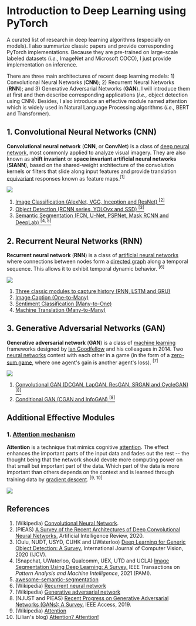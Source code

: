 # Introduction to Deep Learning using PyTorch

A curated list of research in deep learning algorithms (especially on models). I also summarize classic papers and provide corresponding PyTorch implementations. Because they are pre-trained on large-scale labeled datasets (*i.e.,* ImageNet and Microsoft COCO), I just provide implementation on inference.<br>

There are  three main architectures of recent deep learning models: 1) Convolutional Neural Networks (**CNN**); 2) Recurrent Neural Networks (**RNN**); and 3) Generative Adversarial Networks (**GAN**). I will introduce them at first and then describe corresponding applications (*i.e.,* object detection using CNN). Besides, I also introduce an effective module named attention which is widely used in Natural Language Processing algorithms (*i.e.,* BERT and Transformer).<br>

## 1. Convolutional Neural Networks (CNN)

**Convolutional neural network** (**CNN**, or **ConvNet**) is a class of [deep neural network](https://en.wikipedia.org/wiki/Deep_neural_network), most commonly applied to analyze visual imagery. They are also known as **shift invariant** or **space invariant artificial neural networks** (**SIANN**), based on the shared-weight architecture of the convolution kernels or filters that slide along input features and provide translation [equivariant](https://en.wikipedia.org/wiki/Equivariant_map) responses known as feature maps.<sup>[1]</sup>

![](https://github.com/YanLu-nyu/IntroDL-pytorch/blob/master/images/cnn_arch.jpg)

1. [Image Classification (AlexNet, VGG, Inception and ResNet) <sup>[2]</sup>](https://github.com/YanLu-nyu/IntroDL-pytorch/blob/master/cnn/classification.md)
2. [Object Detection (RCNN series, YOLOvx and SSD) <sup>[3]</sup>](https://github.com/YanLu-nyu/IntroDL-pytorch/blob/master/cnn/detection.md)
3. [Semantic Segmentation (FCN, U-Net, PSPNet, Mask RCNN and DeepLab) <sup>[4, 5]</sup>](https://github.com/YanLu-nyu/IntroDL-pytorch/blob/master/cnn/segmentation.md)

## 2. Recurrent Neural Networks (RNN)

**Recurrent neural network** (**RNN**) is a class of [artificial neural networks](https://en.wikipedia.org/wiki/Artificial_neural_network) where connections between nodes form a [directed graph](https://en.wikipedia.org/wiki/Directed_graph) along a temporal sequence. This allows it to exhibit temporal dynamic behavior. <sup>[6]</sup>

![](https://github.com/YanLu-nyu/IntroDL-pytorch/blob/master/images/rnn_arch.jpg)

1. [Three classic modules to capture history (RNN, LSTM and GRU)](https://github.com/YanLu-nyu/IntroDL-pytorch/blob/master/rnn/rnn.md)
2. [Image Caption (One-to-Many)](https://github.com/YanLu-nyu/IntroDL-pytorch/blob/master/rnn/image_caption.md)
3. [Sentiment Classification (Many-to-One)](https://github.com/YanLu-nyu/IntroDL-pytorch/blob/master/rnn/sentiment_classification.md)
4. [Machine Translation (Many-to-Many)](https://github.com/YanLu-nyu/IntroDL-pytorch/blob/master/rnn/machine_translation.md)

## 3. Generative Adversarial Networks (GAN)

**Generative adversarial network** (**GAN**) is a class of [machine learning](https://en.wikipedia.org/wiki/Machine_learning) frameworks designed by [Ian Goodfellow](https://en.wikipedia.org/wiki/Ian_Goodfellow) and his colleagues in 2014. Two [neural networks](https://en.wikipedia.org/wiki/Neural_network) contest with each other in a game (in the form of a [zero-sum game](https://en.wikipedia.org/wiki/Zero-sum_game), where one agent's gain is another agent's loss). <sup>[7]</sup>

![](https://github.com/YanLu-nyu/IntroDL-pytorch/blob/master/images/gan_arch.jpg)

1. [Convolutional GAN (DCGAN, LapGAN, ResGAN, SRGAN and CycleGAN) <sup>[8]</sup>](https://github.com/YanLu-nyu/IntroDL-pytorch/blob/master/gan/convolutional_gan.md)
2. [Conditional GAN (CGAN and InfoGAN) <sup>[8]</sup>](https://github.com/YanLu-nyu/IntroDL-pytorch/blob/master/gan/conditional_gan.md)

## Additional Effective Modules

### 1. [Attention mechanism](https://github.com/YanLu-nyu/IntroDL-pytorch/blob/master/attention/atten.md)

**Attention** is a technique that mimics cognitive [attention](https://en.wikipedia.org/wiki/Attention). The effect enhances the important parts of the input data and fades out the rest -- the thought being that the network should devote more computing power on that small but important part of the data. Which part of the data is more important than others depends on the context and is learned through training data by [gradient descent](https://en.wikipedia.org/wiki/Gradient_descent). <sup>[9, 10]</sup>

![](https://github.com/YanLu-nyu/IntroDL-pytorch/blob/master/images/atten_visual.jpg)

## References

1. (Wikipedia) [Convolutional Neural Network](https://en.wikipedia.org/wiki/Convolutional_neural_network).
2. (PIEAS) [A Survey of the Recent Architectures of Deep Convolutional Neural Networks.](https://arxiv.org/ftp/arxiv/papers/1901/1901.06032.pdf) Artificial Intelligence Review, 2020. 
3. (Oulu, NUDT, USYD, CUHK and UWaterloo) [Deep Learning for Generic Object Detection: A Survey.](https://link.springer.com/content/pdf/10.1007/s11263-019-01247-4.pdf) International Journal of Computer Vision, 2020 (IJCV).
4. (Snapchat, UWaterloo, Qualcomm, UEX, UTD and UCLA) [Image Segmentation Using Deep Learning: A Survey.](https://arxiv.org/abs/2001.05566) IEEE Transactions on *Pattern Analysis and Machine Intelligence*, 2021 (PAMI).
5. [awesome-semantic-segmentation](https://github.com/mrgloom/awesome-semantic-segmentation)
6. (Wikipedia) [Recurrent neural network](https://en.wikipedia.org/wiki/Recurrent_neural_network)
7. (Wikipedia) [Generative adversarial network](https://en.wikipedia.org/wiki/Generative_adversarial_network)
8. (NJUST and PIEAS) [Recent Progress on Generative Adversarial Networks (GANs): A Survey.](https://www.researchgate.net/profile/Zhaoqing-Pan/publication/331756737_Recent_Progress_on_Generative_Adversarial_Networks_GANs_A_Survey/links/5c98805292851cf0ae95f3ad/Recent-Progress-on-Generative-Adversarial-Networks-GANs-A-Survey.pdf) IEEE Access, 2019.
9. (Wikipedia) [Attention](https://en.wikipedia.org/wiki/Attention_(machine_learning))
10. (Lilian's blog) [Attention? Attention!](https://lilianweng.github.io/lil-log/2018/06/24/attention-attention.html)